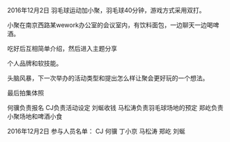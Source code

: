 2016年12月2日 羽毛球运动加小聚，羽毛球40分钟，游戏方式采用双打。

小聚在南京西路某wework办公室的会议室内，有饮料面包，一边聊天一边喝啤酒。

吃好后互相简单介绍，然后进入主题分享

个人品牌和软技能。

头脑风暴，下一次举办的活动类型和提出怎么样让聚会更好玩的一个想法。

最后拍集体照

何骥负责报名
CJ负责活动设定
刘蜒收钱
马松涛负责羽毛球场地的预定
郑屹负责小聚场地和啤酒小食

2016年12月2日 参与人员名单：
CJ
何骥
丁小京
马松涛
郑屹
刘蜒
